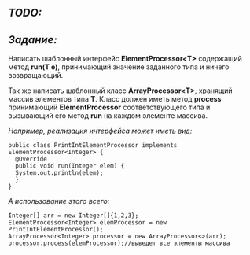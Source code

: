 ***TODO:***
-----------------------------

***Задание:***
-----------------------------
Написать шаблонный интерфейс **ElementProcessor\<T>** содержащий метод **run(T e)**, принимающий значение заданного типа и ничего возвращающий.

Так же написать шаблонный класс **ArrayProcessor\<T>**, хранящий массив элементов типа **T**. Класс должен иметь метод **process** принимающий **ElementProcessor** соответствующего типа и вызывающий его метод **run** на каждом элементе массива.

 *Например, реализация интерфейса может иметь вид:*
```
public class PrintIntElementProcessor implements ElementProcessor<Integer> {
  @Override
  public void run(Integer elem) {
  System.out.println(elem);
  }
}
```
 *А использование этого всего:*
```
Integer[] arr = new Integer[]{1,2,3};
ElementProcessor<Integer> elemProcessor = new PrintIntElementProcessor();
ArrayProcessor<Integer> processor = new ArrayProcessor<>(arr);
processor.process(elemProcessor);//выведет все элементы массива
```
